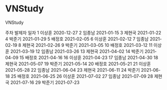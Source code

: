 # VNStudy
VNStudy

주차	발제자	일자
1	이상훈	2020-12-27
2	임종남	2021-01-15
3	제현국	2021-01-22
4	박준기	2021-01-29
5	배정호	2021-02-05
6	이상훈	2021-02-12
7	임종남	2021-02-19
8	제현국	2021-02-26
9	박준기	2021-03-05
10	배정호	2021-03-12
11	이상훈	2021-03-19
12	임종남	2021-03-26
13	제현국	2021-04-02
14	박준기	2021-04-09
15	배정호	2021-04-16
16	이상훈	2021-04-23
17	임종남	2021-04-30
18	제현국	2021-05-07
19	박준기	2021-05-14
20	배정호	2021-05-21
21	이상훈	2021-05-28
22	임종남	2021-06-04
23	제현국	2021-06-11
24	박준기	2021-06-18
25	배정호	2021-06-25
26	이상훈	2021-07-02
27	임종남	2021-07-09
28	제현국	2021-07-16
29	박준기	2021-07-23
